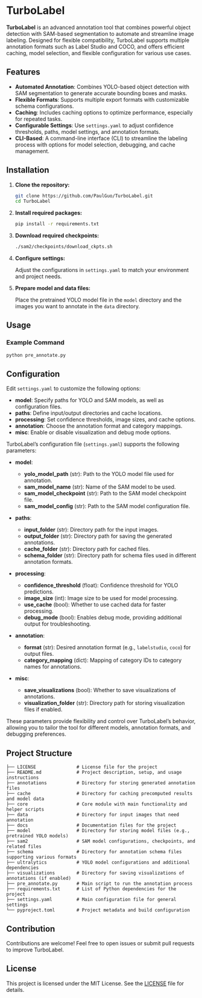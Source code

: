 # TurboLabel

**TurboLabel** is an advanced annotation tool that combines powerful object detection with SAM-based segmentation to automate and streamline image labeling. Designed for flexible compatibility, TurboLabel supports multiple annotation formats such as Label Studio and COCO, and offers efficient caching, model selection, and flexible configuration for various use cases.

## Features

- **Automated Annotation**: Combines YOLO-based object detection with SAM segmentation to generate accurate bounding boxes and masks.
- **Flexible Formats**: Supports multiple export formats with customizable schema configurations.
- **Caching**: Includes caching options to optimize performance, especially for repeated tasks.
- **Configurable Settings**: Use `settings.yaml` to adjust confidence thresholds, paths, model settings, and annotation formats.
- **CLI-Based**: A command-line interface (CLI) to streamline the labeling process with options for model selection, debugging, and cache management.

## Installation

1. **Clone the repository:**

   ```bash
   git clone https://github.com/PaulGuo/TurboLabel.git
   cd TurboLabel
   ```

2. **Install required packages:**

   ```bash
   pip install -r requirements.txt
   ```

3. **Download required checkpoints:**

   ```bash
   ./sam2/checkpoints/download_ckpts.sh
   ```

4. **Configure settings:**

   Adjust the configurations in `settings.yaml` to match your environment and project needs. 

5. **Prepare model and data files:**

   Place the pretrained YOLO model file in the `model` directory and the images you want to annotate in the `data` directory.

## Usage

### Example Command

```bash
python pre_annotate.py
```

## Configuration

Edit `settings.yaml` to customize the following options:

- **model**: Specify paths for YOLO and SAM models, as well as configuration files.
- **paths**: Define input/output directories and cache locations.
- **processing**: Set confidence thresholds, image sizes, and cache options.
- **annotation**: Choose the annotation format and category mappings.
- **misc**: Enable or disable visualization and debug mode options.

TurboLabel’s configuration file (`settings.yaml`) supports the following parameters:

- **model**: 
  - **yolo_model_path** (str): Path to the YOLO model file used for annotation.
  - **sam_model_name** (str): Name of the SAM model to be used.
  - **sam_model_checkpoint** (str): Path to the SAM model checkpoint file.
  - **sam_model_config** (str): Path to the SAM model configuration file.

- **paths**: 
  - **input_folder** (str): Directory path for the input images.
  - **output_folder** (str): Directory path for saving the generated annotations.
  - **cache_folder** (str): Directory path for cached files.
  - **schema_folder** (str): Directory path for schema files used in different annotation formats.

- **processing**: 
  - **confidence_threshold** (float): Confidence threshold for YOLO predictions.
  - **image_size** (int): Image size to be used for model processing.
  - **use_cache** (bool): Whether to use cached data for faster processing.
  - **debug_mode** (bool): Enables debug mode, providing additional output for troubleshooting.

- **annotation**:
  - **format** (str): Desired annotation format (e.g., `labelstudio`, `coco`) for output files.
  - **category_mapping** (dict): Mapping of category IDs to category names for annotations.

- **misc**: 
  - **save_visualizations** (bool): Whether to save visualizations of annotations.
  - **visualization_folder** (str): Directory path for storing visualization files if enabled.

These parameters provide flexibility and control over TurboLabel’s behavior, allowing you to tailor the tool for different models, annotation formats, and debugging preferences.

## Project Structure

```
├── LICENSE               # License file for the project
├── README.md             # Project description, setup, and usage instructions
├── annotations           # Directory for storing generated annotation files
├── cache                 # Directory for caching precomputed results and model data
├── core                  # Core module with main functionality and helper scripts
├── data                  # Directory for input images that need annotation
├── docs                  # Documentation files for the project
├── model                 # Directory for storing model files (e.g., pretrained YOLO models)
├── sam2                  # SAM model configurations, checkpoints, and related files
├── schema                # Directory for annotation schema files supporting various formats
├── ultralytics           # YOLO model configurations and additional dependencies
├── visualizations        # Directory for saving visualizations of annotations (if enabled)
├── pre_annotate.py       # Main script to run the annotation process
├── requirements.txt      # List of Python dependencies for the project
├── settings.yaml         # Main configuration file for general settings
└── pyproject.toml        # Project metadata and build configuration
```

## Contribution

Contributions are welcome! Feel free to open issues or submit pull requests to improve TurboLabel.

## License

This project is licensed under the MIT License. See the [LICENSE](LICENSE) file for details.